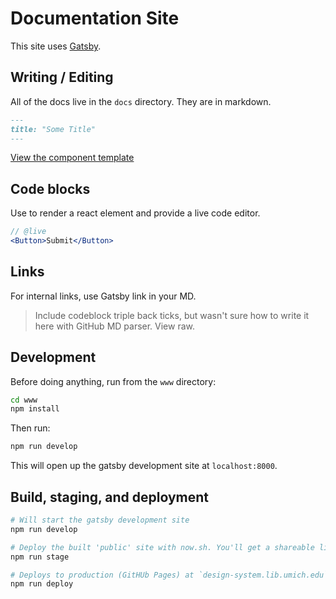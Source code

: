 # Documentation Site

This site uses [Gatsby](https://www.gatsbyjs.org/).

## Writing / Editing

All of the docs live in the `docs` directory. They are in markdown.

```md
---
title: "Some Title"
---
```

[View the component template](/COMPONENT.md)

## Code blocks

Use to render a react element and provide a live code editor.

```jsx
// @live
<Button>Submit</Button>
```

## Links

For internal links, use <gatsby-link to="/path/to/thing">Gatsby link</gatsby-link> in your MD.

> Include codeblock triple back ticks, but wasn't sure how to write it here with GitHub MD parser. View raw.

## Development

Before doing anything, run from the `www` directory:

```sh
cd www
npm install
```

Then run:

```sh
npm run develop
```

This will open up the gatsby development site at `localhost:8000`.

## Build, staging, and deployment

```sh
# Will start the gatsby development site
npm run develop
```

```sh
# Deploy the built 'public' site with now.sh. You'll get a shareable link of your build.
npm run stage
```

```sh
# Deploys to production (GitHUb Pages) at `design-system.lib.umich.edu`
npm run deploy
```
